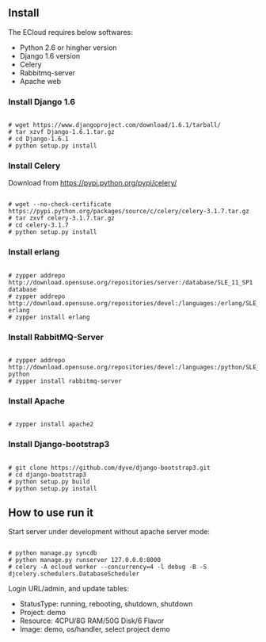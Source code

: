 ## Install ##

The ECloud requires below softwares:

* Python 2.6 or hingher version
* Django 1.6 version
* Celery
* Rabbitmq-server
* Apache web

### Install Django 1.6 ###

<pre><code>
# wget https://www.djangoproject.com/download/1.6.1/tarball/
# tar xzvf Django-1.6.1.tar.gz
# cd Django-1.6.1
# python setup.py install
</code></pre>

### Install Celery ###

 Download from https://pypi.python.org/pypi/celery/
<pre><code>
# wget --no-check-certificate https://pypi.python.org/packages/source/c/celery/celery-3.1.7.tar.gz
# tar zxvf celery-3.1.7.tar.gz
# cd celery-3.1.7
# python setup.py install
</code></pre>

### Install erlang ###
<pre><code>
# zypper addrepo http://download.opensuse.org/repositories/server:/database/SLE_11_SP1 database
# zypper addrepo http://download.opensuse.org/repositories/devel:/languages:/erlang/SLE_11_SP1 erlang
# zypper install erlang
</code></pre>

### Install RabbitMQ-Server ###
<pre><code>
# zypper addrepo http://download.opensuse.org/repositories/devel:/languages:/python/SLE_11_SP1 python
# zypper install rabbitmq-server
</code></pre>

### Install Apache ###
<pre><code>
# zypper install apache2
</code></pre>

### Install Django-bootstrap3 ###
<pre><code>
# git clone https://github.com/dyve/django-bootstrap3.git
# cd django-bootstrap3
# python setup.py build
# python setup.py install
</code></pre>

## How to use run it ##

Start server under development without apache server mode:
<pre><code>
# python manage.py syncdb
# python manage.py runserver 127.0.0.0:8000
# celery -A ecloud worker --concurrency=4 -l debug -B -S djcelery.schedulers.DatabaseScheduler
</code></pre>

Login URL/admin, and update tables:

- StatusType: running, rebooting, shutdown, shutdown
- Project: demo
- Resource: 4CPU/8G RAM/50G Disk/6 Flavor
- Image: demo, os/handler, select project demo


